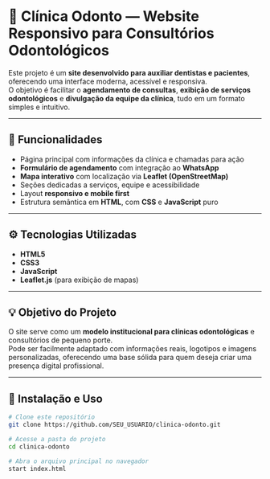 # 🦷 Clínica Odonto — Website Responsivo para Consultórios Odontológicos

Este projeto é um **site desenvolvido para auxiliar dentistas e pacientes**, oferecendo uma interface moderna, acessível e responsiva.  
O objetivo é facilitar o **agendamento de consultas**, **exibição de serviços odontológicos** e **divulgação da equipe da clínica**, tudo em um formato simples e intuitivo.

---

## 🧩 Funcionalidades

- Página principal com informações da clínica e chamadas para ação  
- **Formulário de agendamento** com integração ao **WhatsApp**  
- **Mapa interativo** com localização via **Leaflet (OpenStreetMap)**  
- Seções dedicadas a serviços, equipe e acessibilidade  
- Layout **responsivo e mobile first**  
- Estrutura semântica em **HTML**, com **CSS** e **JavaScript** puro

---

## ⚙️ Tecnologias Utilizadas

- **HTML5**  
- **CSS3**  
- **JavaScript**  
- **Leaflet.js** (para exibição de mapas)

---

## 💡 Objetivo do Projeto

O site serve como um **modelo institucional para clínicas odontológicas** e consultórios de pequeno porte.  
Pode ser facilmente adaptado com informações reais, logotipos e imagens personalizadas, oferecendo uma base sólida para quem deseja criar uma presença digital profissional.

---

## 🧭 Instalação e Uso

```bash
# Clone este repositório
git clone https://github.com/SEU_USUARIO/clinica-odonto.git

# Acesse a pasta do projeto
cd clinica-odonto

# Abra o arquivo principal no navegador
start index.html
